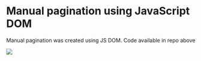 # Manual pagination using JavaScript DOM
Manual pagination was created using JS DOM. Code available in repo above

![](https://media.giphy.com/media/v1.Y2lkPTc5MGI3NjExNGE0Y2FlYjZmZTA3ZjYwZDhiNTllMDYyNjM3YTBhYmNlZDM4ZDBmMiZlcD12MV9pbnRlcm5hbF9naWZzX2dpZklkJmN0PWc/sEi824IDOLf8LILEjC/giphy.gif)

